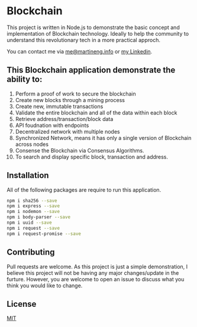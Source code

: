 # Blockchain

This project is written in Node.js to demonstrate the basic concept and implementation of Blockchain technology. Ideally to help the community to understand this revolutionary tech in a more practical approch.

You can contact me via [me@martineng.info](me@martineng.info) or [my Linkedin](https://linkedin.com/in/martineng-info/).

## This Blockchain application demonstrate the ability to:
1. Perform a proof of work to secure the blockchain <br />
2. Create new blocks through a mining process <br />
3. Create new, immutable transactions <br />
4. Validate the entire blockchain and all of the data within each block <br />
5. Retrieve address/transaction/block data <br />
6. API foudnation with endpoints <br />
7. Decentralized network with multiple nodes <br />
8. Synchronized Network, means it has only a single version of Blockchain across nodes <br />
9. Consense the Blockchain via Consensus Algorithms.
10. To search and display specific block, transaction and address.

## Installation

All of the following packages are require to run this application.

```bash
npm i sha256 --save
npm i express --save
npm i nodemon --save
npm i body-parser --save
npm i uuid --save
npm i request --save
npm i request-promise --save
```

## Contributing
Pull requests are welcome. As this project is just a simple demonstration, I believe this project will not be having any major changes/update in the furture. However, you are welcome to open an issue to discuss what you think you would like to change.

## License
[MIT](https://choosealicense.com/licenses/mit/)